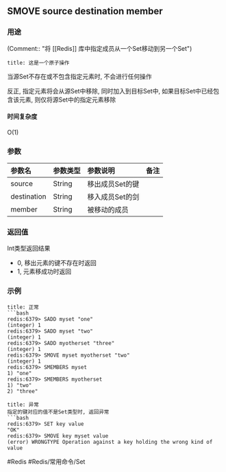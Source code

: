 ## SMOVE source destination member

### 用途
(Comment:: "将 [[Redis]] 库中指定成员从一个Set移动到另一个Set")

```ad-info
title: 这是一个原子操作
```

当源Set不存在或不包含指定元素时, 不会进行任何操作

反正, 指定元素将会从源Set中移除, 同时加入到目标Set中, 如果目标Set中已经包含该元素, 则仅将源Set中的指定元素移除

#### 时间复杂度
O(1)

### 参数
|参数名|参数类型|参数说明|备注|
|:-|:-|:-|:-|
|source|String|移出成员Set的键||
|destination|String|移入成员Set的剑||
|member|String|被移动的成员||

### 返回值
Int类型返回结果
- 0, 移出元素的键不存在时返回
- 1, 元素移成功时返回

### 示例
```ad-info
title: 正常
```bash
redis:6379> SADD myset "one"
(integer) 1
redis:6379> SADD myset "two"
(integer) 1
redis:6379> SADD myotherset "three"
(integer) 1
redis:6379> SMOVE myset myotherset "two"
(integer) 1
redis:6379> SMEMBERS myset
1) "one"
redis:6379> SMEMBERS myotherset
1) "two"
2) "three"
```

```ad-danger
title: 异常
指定的键对应的值不是Set类型时, 返回异常
```bash
redis:6379> SET key value
"OK"
redis:6379> SMOVE key myset value
(error) WRONGTYPE Operation against a key holding the wrong kind of value
```

#Redis #Redis/常用命令/Set 